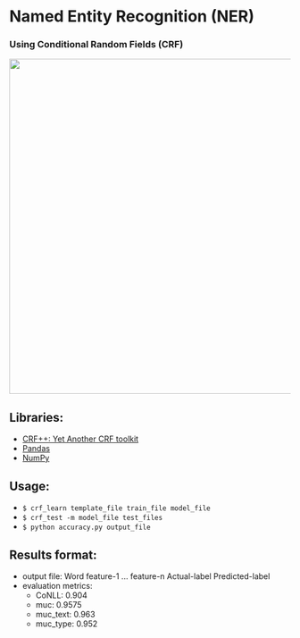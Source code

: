 # Named Entity Recognition (NER)
### Using Conditional Random Fields (CRF)

<img src="http://blog.paralleldots.com/wp-content/uploads/2017/09/Named-entity-recognition-Paralleldots.jpg" width=600>

## Libraries:
-  <a href="https://taku910.github.io/crfpp/">CRF++: Yet Another CRF toolkit</a>
-  <a href="https://pandas.pydata.org/">Pandas</a>
-  <a href="http://www.numpy.org/"> NumPy</a>

## Usage:
-  `$ crf_learn template_file train_file model_file`
-  `$ crf_test -m model_file test_files`
-  `$ python accuracy.py output_file`

## Results format:
-  output file: Word feature-1 ... feature-n Actual-label Predicted-label
-  evaluation metrics:
    - CoNLL:		0.904
    - muc:		0.9575
    - muc_text:	0.963
    - muc_type:	0.952
